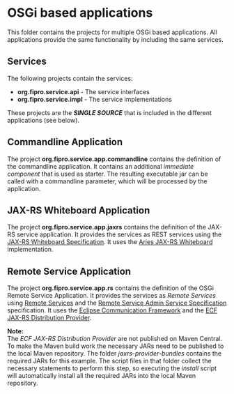 # OSGi based applications

This folder contains the projects for multiple OSGi based applications.
All applications provide the same functionality by including the same services.

## Services

The following projects contain the services:
* **org.fipro.service.api** - The service interfaces
* **org.fipro.service.impl** - The service implementations

These projects are the _**SINGLE SOURCE**_ that is included in the different applications (see below).

## Commandline Application

The project **org.fipro.service.app.commandline** contains the definition of the commandline application.
It contains an additional _immediate component_ that is used as starter.
The resulting executable jar can be called with a commandline parameter, which will be processed by the application.

## JAX-RS Whiteboard Application

The project **org.fipro.service.app.jaxrs** contains the definition of the JAX-RS service application.
It provides the services as REST services using the [JAX-RS Whiteboard Specification](https://docs.osgi.org/specification/osgi.cmpn/8.0.0/service.jaxrs.html).
It uses the [Aries JAX-RS Whiteboard](https://github.com/apache/aries-jax-rs-whiteboard) implementation.

## Remote Service Application

The project **org.fipro.service.app.rs** contains the definition of the OSGi Remote Service Application.
It provides the services as _Remote Services_ using [Remote Services](https://docs.osgi.org/specification/osgi.cmpn/8.0.0/service.remoteservices.html) and the [Remote Service Admin Service Specification](https://docs.osgi.org/specification/osgi.cmpn/8.0.0/service.remoteserviceadmin.html) specification.
It uses the [Eclipse Communication Framework](https://www.eclipse.org/ecf/) and the [ECF JAX-RS Distribution Provider](https://github.com/ECF/JaxRSProviders).

**Note:**  
The _ECF JAX-RS Distribution Provider_ are not published on Maven Central. To make the Maven build work the necessary JARs need to be published to the local Maven repository. The folder _jaxrs-provider-bundles_ contains the required JARs for this example. The script files in that folder collect the necessary statements to perform this step, so executing the _install_ script will automatically install all the required JARs into the local Maven repository.